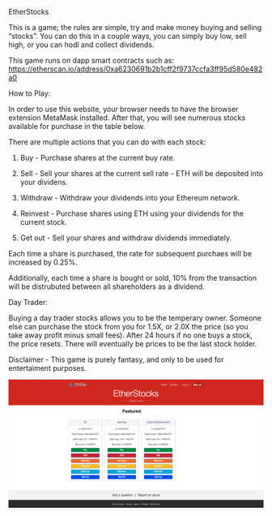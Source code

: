 EtherStocks

This is a game; the rules are simple, try and make money buying and selling “stocks”. You can do this in a couple ways, you can simply buy low, sell high, or you can hodl and collect dividends.

This game runs on dapp smart contracts such as: https://etherscan.io/address/0xa6230691b2b1cff2f9737ccfa3ff95d580e482a0

How to Play:

In order to use this website, your browser needs to have the browser extension MetaMask installed. After that, you will see numerous stocks available for purchase in the table below.

There are multiple actions that you can do with each stock:

1. Buy - Purchase shares at the current buy rate.

2. Sell - Sell your shares at the current sell rate - ETH will be deposited into your dividens.

3. Withdraw - Withdraw your dividends into your Ethereum network.

4. Reinvest - Purchase shares using ETH using your dividends for the current stock.

5. Get out - Sell your shares and withdraw dividends immediately.

Each time a share is purchased, the rate for subsequent purchaes will be increased by 0.25%.

Additionally, each time a share is bought or sold, 10% from the transaction will be distrubuted between all shareholders as a dividend.

Day Trader: 

Buying a day trader stocks allows you to be the temperary owner. Someone else can purchase the stock from you for 1.5X, or 2.0X the price (so you take away profit minus small fees). After 24 hours if no one buys a stock, the price resets. There will eventually be prices to be the last stock holder. 

Disclaimer - This game is purely fantasy, and only to be used for entertaiment purposes.

![Alt text](ProjectScreenShot.png?raw=true "Title")

